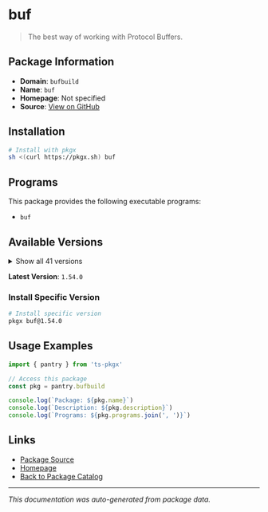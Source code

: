 # buf

> The best way of working with Protocol Buffers.

## Package Information

- **Domain**: `bufbuild`
- **Name**: `buf`
- **Homepage**: Not specified
- **Source**: [View on GitHub](https://github.com/pkgxdev/pantry/tree/main/projects/buf.build/package.yml)

## Installation

```bash
# Install with pkgx
sh <(curl https://pkgx.sh) buf
```

## Programs

This package provides the following executable programs:

- `buf`

## Available Versions

<details>
<summary>Show all 41 versions</summary>

- `1.54.0`, `1.53.0`, `1.52.1`, `1.52.0`, `1.51.0`
- `1.50.1`, `1.50.0`, `1.49.0`, `1.48.0`, `1.47.2`
- `1.47.1`, `1.47.0`, `1.46.0`, `1.45.0`, `1.44.0`
- `1.43.0`, `1.42.0`, `1.41.0`, `1.40.1`, `1.40.0`
- `1.39.0`, `1.38.0`, `1.37.0`, `1.36.0`, `1.35.1`
- `1.35.0`, `1.34.0`, `1.33.0`, `1.32.2`, `1.32.1`
- `1.32.0`, `1.31.0`, `1.30.1`, `1.30.0`, `1.29.0`
- `1.28.1`, `1.28.0`, `1.27.2`, `1.27.1`, `1.27.0`
- `1.26.1`

</details>

**Latest Version**: `1.54.0`

### Install Specific Version

```bash
# Install specific version
pkgx buf@1.54.0
```

## Usage Examples

```typescript
import { pantry } from 'ts-pkgx'

// Access this package
const pkg = pantry.bufbuild

console.log(`Package: ${pkg.name}`)
console.log(`Description: ${pkg.description}`)
console.log(`Programs: ${pkg.programs.join(', ')}`)
```

## Links

- [Package Source](https://github.com/pkgxdev/pantry/tree/main/projects/buf.build/package.yml)
- [Homepage](#)
- [Back to Package Catalog](../package-catalog.md)

---

*This documentation was auto-generated from package data.*
